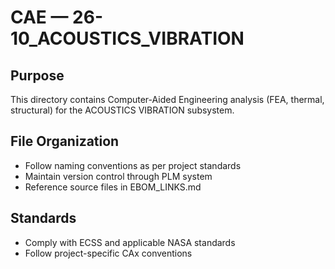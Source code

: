 # CAE — 26-10_ACOUSTICS_VIBRATION

## Purpose

This directory contains Computer-Aided Engineering analysis (FEA, thermal, structural) for the ACOUSTICS VIBRATION subsystem.

## File Organization

- Follow naming conventions as per project standards
- Maintain version control through PLM system
- Reference source files in EBOM_LINKS.md

## Standards

- Comply with ECSS and applicable NASA standards
- Follow project-specific CAx conventions
